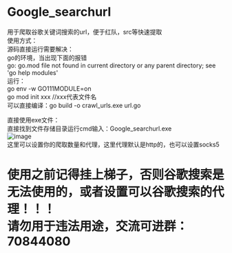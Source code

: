 # Google_searchurl
用于爬取谷歌关键词搜索的url，便于红队，src等快速提取</br>
使用方式：</br>
  源码直接运行需要解决：</br>
    go的环境，当出现下面的报错</br>
    go: go.mod file not found in current directory or any parent directory; see 'go help modules'</br>
    运行：</br>
    go env -w GO111MODULE=on</br>
    go mod init xxx //xxx代表文件名</br>
    可以直接编译：go build -o  crawl_urls.exe url.go
  </br>

直接使用exe文件：</br>
直接找到文件存储目录运行cmd输入：Google_searchurl.exe </br>
![image](https://github.com/baianquanzu/Google_searchurl/assets/47970894/18a09c4f-0ad4-460e-b853-cbf6f2d7dc74)  </br>
这里可以设置你的爬取数量和代理，这里代理默认是http的，也可以设置socks5</br>
<h1>使用之前记得挂上梯子，否则谷歌搜索是无法使用的，或者设置可以谷歌搜索的代理！！！</br>请勿用于违法用途，交流可进群：70844080</h1>
